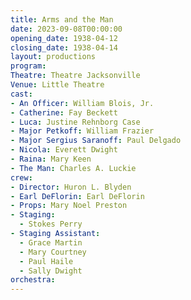 ```yaml
---
title: Arms and the Man
date: 2023-09-08T00:00:00
opening_date: 1938-04-12
closing_date: 1938-04-14
layout: productions
program:
Theatre: Theatre Jacksonville
Venue: Little Theatre
cast:
- An Officer: William Blois, Jr.
- Catherine: Fay Beckett
- Luca: Justine Rehnborg Case
- Major Petkoff: William Frazier
- Major Sergius Saranoff: Paul Delgado
- Nicola: Everett Dwight
- Raina: Mary Keen
- The Man: Charles A. Luckie
crew:
- Director: Huron L. Blyden
- Earl DeFlorin: Earl DeFlorin
- Props: Mary Noel Preston
- Staging:
  - Stokes Perry
- Staging Assistant:
  - Grace Martin
  - Mary Courtney
  - Paul Haile
  - Sally Dwight
orchestra:
---
```


